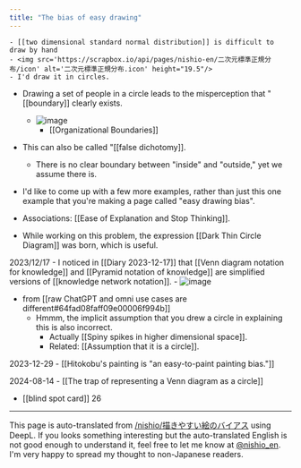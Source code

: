 ```yaml
---
title: "The bias of easy drawing"
---
```


    - [[two dimensional standard normal distribution]] is difficult to draw by hand
    - <img src='https://scrapbox.io/api/pages/nishio-en/二次元標準正規分布/icon' alt='二次元標準正規分布.icon' height="19.5"/>
    - I'd draw it in circles.

- Drawing a set of people in a circle leads to the misperception that "[[boundary]] clearly exists.
    - ![image](https://gyazo.com/bbad39d3302e15c6c48683160f8e80f5/thumb/1000)
        - [[Organizational Boundaries]]

- This can also be called "[[false dichotomy]].
    - There is no clear boundary between "inside" and "outside," yet we assume there is.

- I'd like to come up with a few more examples, rather than just this one example that you're making a page called "easy drawing bias".

- Associations: [[Ease of Explanation and Stop Thinking]].

- While working on this problem, the expression [[Dark Thin Circle Diagram]] was born, which is useful.

2023/12/17
    - I noticed in [[Diary 2023-12-17]] that [[Venn diagram notation for knowledge]] and [[Pyramid notation of knowledge]] are simplified versions of [[knowledge network notation]].
    - ![image](https://gyazo.com/7a1802cc20961b7c06bb15790601b874/thumb/1000)


- from [[raw ChatGPT and omni use cases are different#64fad08faff09e00006f994b]]
    - Hmmm, the implicit assumption that you drew a circle in explaining this is also incorrect.
        - Actually [[Spiny spikes in higher dimensional space]].
        - Related: [[Assumption that it is a circle]].

2023-12-29
    - [[Hitokobu's painting is "an easy-to-paint painting bias."]]

2024-08-14
    - [[The trap of representing a Venn diagram as a circle]]

- [[blind spot card]]  26

---
This page is auto-translated from [/nishio/描きやすい絵のバイアス](https://scrapbox.io/nishio/描きやすい絵のバイアス) using DeepL. If you looks something interesting but the auto-translated English is not good enough to understand it, feel free to let me know at [@nishio_en](https://twitter.com/nishio_en). I'm very happy to spread my thought to non-Japanese readers.